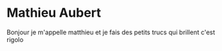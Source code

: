 # Mathieu Aubert

Bonjour je m'appelle matthieu et je fais des petits trucs qui brillent c'est rigolo